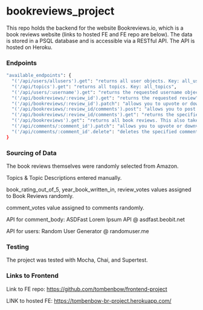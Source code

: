# bookreviews_project
This repo holds the backend for the website Bookreviews.io, which is a book reviews website (links to hosted FE and FE repo are below). The data is stored in a PSQL database and is accessible via a RESTful API. The API is hosted on Heroku.

  ### Endpoints
  ```bash 
  "available_endpoints": {
    "('/api/users/allusers').get": "returns all user objects. Key: all_users",
    "('/api/topics').get": "returns all topics. Key: all_topics",
    "('/api/users/:username').get": "returns the requested username object. Key: requested_user",
    "('/api/bookreviews/:review_id').get": "returns the requested review",
    "('/api/bookreviews/:review_id').patch": "allows you to upvote or downvote the review. Send object with vote key ('up'/'down')",
    "('/api/bookreviews/:review_id/comments').post": "allows you to post a new comment to the specified review",
    "('/api/bookreviews/:review_id/comments').get": "returns the specified reviews comments. This also takes sort_by and order as queries",
    "('/api/bookreviews').get": "returns all book reviews. This also takes sort_by, order, username, and topic as queries",
    "('/api/comments/:comment_id').patch": "allows you to upvote or downvote the specified comment. Send object with vote key ('up'/'down')",
    "('/api/comments/:comment_id'.delete": "deletes the specified comment. Must pass the comment owner's username in the req query under the key 'username'. If         comment is successfully deleted will return error message 204."
}
```

  ### Sourcing of Data
The book reviews themselves were randomly selected from Amazon.

Topics & Topic Descriptions entered manually.

book_rating_out_of_5, year_book_written_in, review_votes values assigned to Book Reviews randomly.

comment_votes value assigned to comments randomly.

API for comment_body: ASDFast Lorem Ipsum API @ asdfast.beobit.net

API for users: Random User Generator @ randomuser.me

  ### Testing
The project was tested with Mocha, Chai, and Supertest.

  ### Links to Frontend
Link to FE repo: https://github.com/tombenbow/frontend-project

LINK to hosted FE: https://tombenbow-br-project.herokuapp.com/ 
